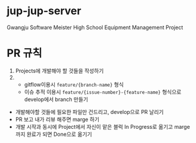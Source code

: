 # jup-jup-server
 Gwangju Software Meister High School Equipment Management Project

# PR 규칙
1. Projects에 개발해야 할 것들을 작성하기
2. - gitflow이용시 `feature/{branch-name}` 형식
   - 이슈 추적 이용시 `feature/{issue-number}-{feature-name}` 형식으로 develop에서 branch 만들기
- 개발해야할 것들에 필요한 파일만 건드리고, develop으로 PR 날리기
- PR 보고 내가 리뷰 해주면 marge 하기
- 개발 시작과 동시에 Project에서 자신이 맡은 블럭 In Progress로 옮기고 marge까지 완료가 되면 Done으로 옮기기
